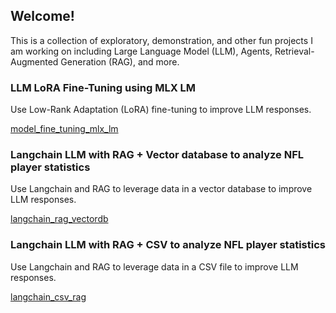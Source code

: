 ## Welcome!

This is a collection of exploratory, demonstration, and other fun projects I am working on including Large Language Model (LLM), Agents, Retrieval-Augmented Generation (RAG), and more.


### LLM LoRA Fine-Tuning using MLX LM

Use Low-Rank Adaptation (LoRA) fine-tuning to improve LLM responses.

[model_fine_tuning_mlx_lm](https://github.com/azlarry/model_fine_tuning_mlx_lm)

### Langchain LLM with RAG + Vector database to analyze NFL player statistics

Use Langchain and RAG to leverage data in a vector database to improve LLM responses.

[langchain_rag_vectordb](https://github.com/azlarry/langchain_rag_vectordb)

### Langchain LLM with RAG + CSV to analyze NFL player statistics

Use Langchain and RAG to leverage data in a CSV file to improve LLM responses.

[langchain_csv_rag](https://github.com/azlarry/langchain_csv_rag)

<!--
**azlarry/azlarry** is a ✨ _special_ ✨ repository because its `README.md` (this file) appears on your GitHub profile.

Here are some ideas to get you started:

- 🔭 I’m currently working on ...
- 🌱 I’m currently learning ...
- 👯 I’m looking to collaborate on ...
- 🤔 I’m looking for help with ...
- 💬 Ask me about ...
- 📫 How to reach me: ...
- 😄 Pronouns: ...
- ⚡ Fun fact: ...
-->
